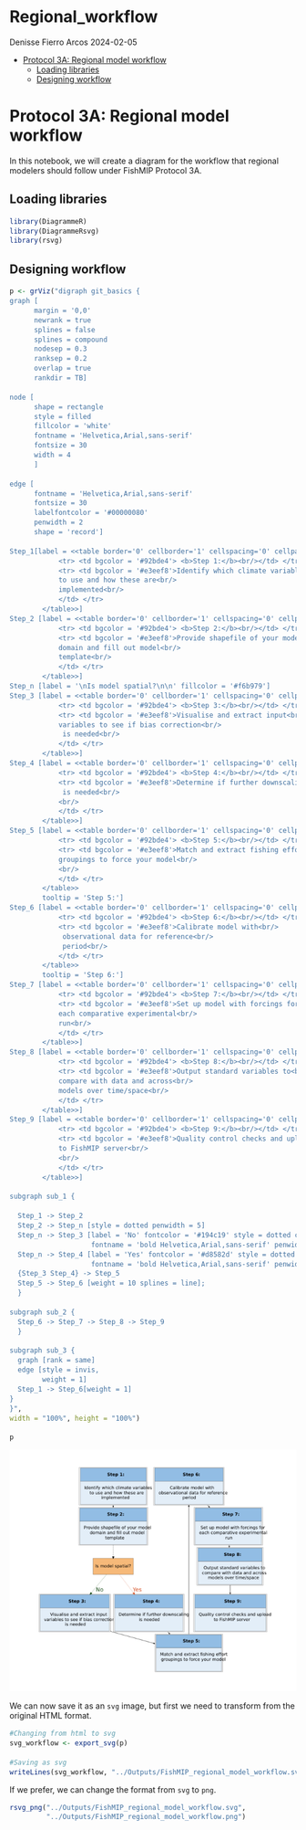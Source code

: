 Regional_workflow
================
Denisse Fierro Arcos
2024-02-05

- <a href="#protocol-3a-regional-model-workflow"
  id="toc-protocol-3a-regional-model-workflow">Protocol 3A: Regional model
  workflow</a>
  - <a href="#loading-libraries" id="toc-loading-libraries">Loading
    libraries</a>
  - <a href="#designing-workflow" id="toc-designing-workflow">Designing
    workflow</a>

# Protocol 3A: Regional model workflow

In this notebook, we will create a diagram for the workflow that
regional modelers should follow under FishMIP Protocol 3A.

## Loading libraries

``` r
library(DiagrammeR)
library(DiagrammeRsvg)
library(rsvg)
```

## Designing workflow

``` r
p <- grViz("digraph git_basics {
graph [
      margin = '0,0'
      newrank = true
      splines = false
      splines = compound
      nodesep = 0.3
      ranksep = 0.2
      overlap = true
      rankdir = TB]
      
node [
      shape = rectangle
      style = filled
      fillcolor = 'white'
      fontname = 'Helvetica,Arial,sans-serif'
      fontsize = 30
      width = 4
      ]
      
edge [
      fontname = 'Helvetica,Arial,sans-serif'
      fontsize = 30
      labelfontcolor = '#00000080'
      penwidth = 2
      shape = 'record']

Step_1[label = <<table border='0' cellborder='1' cellspacing='0' cellpadding='28'>
            <tr> <td bgcolor = '#92bde4'> <b>Step 1:</b><br/></td> </tr>
            <tr> <td bgcolor = '#e3eef8'>Identify which climate variables<br/>
            to use and how these are<br/>
            implemented<br/>
            </td> </tr>
        </table>>]
Step_2 [label = <<table border='0' cellborder='1' cellspacing='0' cellpadding='28'>
            <tr> <td bgcolor = '#92bde4'> <b>Step 2:</b><br/></td> </tr>
            <tr> <td bgcolor = '#e3eef8'>Provide shapefile of your model<br/>
            domain and fill out model<br/>
            template<br/>
            </td> </tr>
        </table>>]
Step_n [label = '\nIs model spatial?\n\n' fillcolor = '#f6b979']
Step_3 [label = <<table border='0' cellborder='1' cellspacing='0' cellpadding='28'>
            <tr> <td bgcolor = '#92bde4'> <b>Step 3:</b><br/></td> </tr>
            <tr> <td bgcolor = '#e3eef8'>Visualise and extract input<br/>
            variables to see if bias correction<br/>
             is needed<br/>
            </td> </tr>
        </table>>]
Step_4 [label = <<table border='0' cellborder='1' cellspacing='0' cellpadding='28'>
            <tr> <td bgcolor = '#92bde4'> <b>Step 4:</b><br/></td> </tr>
            <tr> <td bgcolor = '#e3eef8'>Determine if further downscaling<br/>
             is needed<br/>
            <br/>
            </td> </tr>
        </table>>]
Step_5 [label = <<table border='0' cellborder='1' cellspacing='0' cellpadding='28'>
            <tr> <td bgcolor = '#92bde4'> <b>Step 5:</b><br/></td> </tr>
            <tr> <td bgcolor = '#e3eef8'>Match and extract fishing effort<br/>
            groupings to force your model<br/>
            <br/>
            </td> </tr>
        </table>>
        tooltip = 'Step 5:']
Step_6 [label = <<table border='0' cellborder='1' cellspacing='0' cellpadding='28'>
            <tr> <td bgcolor = '#92bde4'> <b>Step 6:</b><br/></td> </tr>
            <tr> <td bgcolor = '#e3eef8'>Calibrate model with<br/>
             observational data for reference<br/>
             period<br/>
            </td> </tr>
        </table>>
        tooltip = 'Step 6:']
Step_7 [label = <<table border='0' cellborder='1' cellspacing='0' cellpadding='28'>
            <tr> <td bgcolor = '#92bde4'> <b>Step 7:</b><br/></td> </tr>
            <tr> <td bgcolor = '#e3eef8'>Set up model with forcings for<br/>
            each comparative experimental<br/>
            run<br/>
            </td> </tr>
        </table>>]
Step_8 [label = <<table border='0' cellborder='1' cellspacing='0' cellpadding='28'>
            <tr> <td bgcolor = '#92bde4'> <b>Step 8:</b><br/></td> </tr>
            <tr> <td bgcolor = '#e3eef8'>Output standard variables to<br/>
            compare with data and across<br/>
            models over time/space<br/>
            </td> </tr>
        </table>>]
Step_9 [label = <<table border='0' cellborder='1' cellspacing='0' cellpadding='28'>
            <tr> <td bgcolor = '#92bde4'> <b>Step 9:</b><br/></td> </tr>
            <tr> <td bgcolor = '#e3eef8'>Quality control checks and upload<br/>
            to FishMIP server<br/>
            <br/>
            </td> </tr>
        </table>>]

subgraph sub_1 {
  
  Step_1 -> Step_2 
  Step_2 -> Step_n [style = dotted penwidth = 5]
  Step_n -> Step_3 [label = 'No' fontcolor = '#194c19' style = dotted color = '#194c19' 
                    fontname = 'bold Helvetica,Arial,sans-serif' penwidth = 5 fontsize = 40]
  Step_n -> Step_4 [label = 'Yes' fontcolor = '#d8582d' style = dotted color = '#d8582d'
                    fontname = 'bold Helvetica,Arial,sans-serif' penwidth = 5 fontsize = 40]
  {Step_3 Step_4} -> Step_5
  Step_5 -> Step_6 [weight = 10 splines = line];
  }

subgraph sub_2 {
  Step_6 -> Step_7 -> Step_8 -> Step_9
  }

subgraph sub_3 {
  graph [rank = same]
  edge [style = invis,
        weight = 1]
  Step_1 -> Step_6[weight = 1]
}
}",
width = "100%", height = "100%")

p
```

![](00_Regional_model_workflow_files/figure-gfm/unnamed-chunk-2-1.png)<!-- -->

We can now save it as an `svg` image, but first we need to transform
from the original HTML format.

``` r
#Changing from html to svg
svg_workflow <- export_svg(p)

#Saving as svg
writeLines(svg_workflow, "../Outputs/FishMIP_regional_model_workflow.svg")
```

If we prefer, we can change the format from `svg` to `png`.

``` r
rsvg_png("../Outputs/FishMIP_regional_model_workflow.svg", 
         "../Outputs/FishMIP_regional_model_workflow.png")
```
